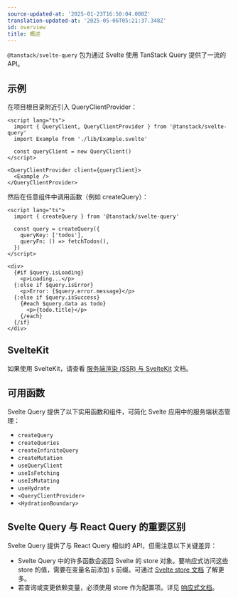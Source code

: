 ```yaml
---
source-updated-at: '2025-01-23T16:50:04.000Z'
translation-updated-at: '2025-05-06T05:21:37.348Z'
id: overview
title: 概述
---
```


`@tanstack/svelte-query` 包为通过 Svelte 使用 TanStack Query 提供了一流的 API。

## 示例

在项目根目录附近引入 QueryClientProvider：

```svelte
<script lang="ts">
  import { QueryClient, QueryClientProvider } from '@tanstack/svelte-query'
  import Example from './lib/Example.svelte'

  const queryClient = new QueryClient()
</script>

<QueryClientProvider client={queryClient}>
  <Example />
</QueryClientProvider>
```

然后在任意组件中调用函数（例如 createQuery）：

```svelte
<script lang="ts">
  import { createQuery } from '@tanstack/svelte-query'

  const query = createQuery({
    queryKey: ['todos'],
    queryFn: () => fetchTodos(),
  })
</script>

<div>
  {#if $query.isLoading}
    <p>Loading...</p>
  {:else if $query.isError}
    <p>Error: {$query.error.message}</p>
  {:else if $query.isSuccess}
    {#each $query.data as todo}
      <p>{todo.title}</p>
    {/each}
  {/if}
</div>
```

## SvelteKit

如果使用 SvelteKit，请查看 [服务端渲染 (SSR) 与 SvelteKit](../ssr) 文档。

## 可用函数

Svelte Query 提供了以下实用函数和组件，可简化 Svelte 应用中的服务端状态管理：

- `createQuery`
- `createQueries`
- `createInfiniteQuery`
- `createMutation`
- `useQueryClient`
- `useIsFetching`
- `useIsMutating`
- `useHydrate`
- `<QueryClientProvider>`
- `<HydrationBoundary>`

## Svelte Query 与 React Query 的重要区别

Svelte Query 提供了与 React Query 相似的 API，但需注意以下关键差异：

- Svelte Query 中的许多函数会返回 Svelte 的 store 对象。要响应式访问这些 store 的值，需要在变量名前添加 `$` 前缀。可通过 [Svelte store 文档](https://learn.svelte.dev/tutorial/writable-stores) 了解更多。
- 若查询或变更依赖变量，必须使用 store 作为配置项。详见 [响应式文档](../reactivity)。
